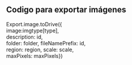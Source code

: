 ## Codigo para exportar imágenes

Export.image.toDrive({  
        image:imgtype[type],    
        description: id,        
        folder: folder, 
        fileNamePrefix: id,     
        region: region, 
        scale: scale,   
        maxPixels: maxPixels})
